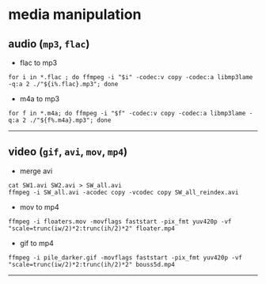 
# media manipulation

## audio (`mp3`, `flac`)

- flac to mp3
```
for i in *.flac ; do ffmpeg -i "$i" -codec:v copy -codec:a libmp3lame -q:a 2 ./"${i%.flac}.mp3"; done
```

- m4a to mp3
```
for f in *.m4a; do ffmpeg -i "$f" -codec:v copy -codec:a libmp3lame -q:a 2 ./"${f%.m4a}.mp3"; done
```

---

## video (`gif`, `avi`, `mov`, `mp4`)

- merge avi
```
cat SW1.avi SW2.avi > SW_all.avi
ffmpeg -i SW_all.avi -acodec copy -vcodec copy SW_all_reindex.avi
```

- mov to mp4
```
ffmpeg -i floaters.mov -movflags faststart -pix_fmt yuv420p -vf "scale=trunc(iw/2)*2:trunc(ih/2)*2" floater.mp4
```

- gif to mp4
```
ffmpeg -i pile_darker.gif -movflags faststart -pix_fmt yuv420p -vf "scale=trunc(iw/2)*2:trunc(ih/2)*2" bouss5d.mp4
```

---